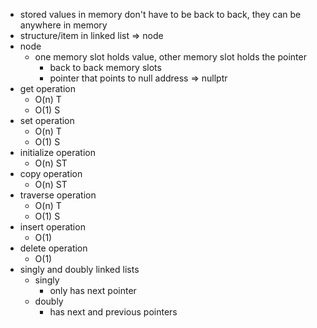 - stored values in memory don't have to be back to back, they can be anywhere in memory
- structure/item in linked list => node
- node
  - one memory slot holds value, other memory slot holds the pointer
    - back to back memory slots
    - pointer that points to null address => nullptr
- get operation
  - O(n) T
  - O(1) S
- set operation
  - O(n) T
  - O(1) S
- initialize operation
  - O(n) ST
- copy operation
  - O(n) ST
- traverse operation
  - O(n) T
  - O(1) S
- insert operation
  - O(1)
- delete operation
  - O(1)
- singly and doubly linked lists
  - singly
    - only has next pointer
  - doubly
    - has next and previous pointers
